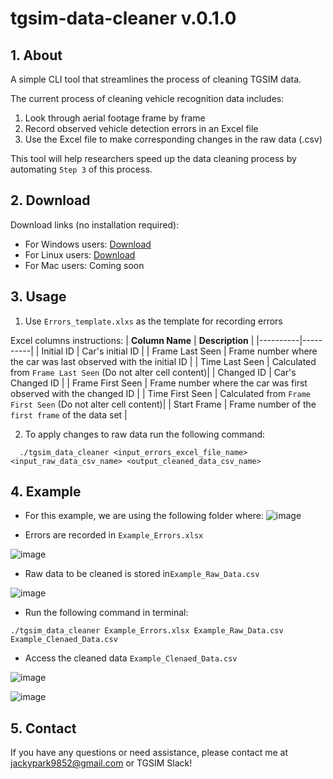 # tgsim-data-cleaner v.0.1.0

## 1. About

A simple CLI tool that streamlines the process of cleaning TGSIM data. 

The current process of cleaning vehicle recognition data includes:

1. Look through aerial footage frame by frame
2. Record observed vehicle detection errors in an Excel file
3. Use the Excel file to make corresponding changes in the raw data (.csv)

This tool will help researchers speed up the data cleaning process by automating `Step 3` of this process.

## 2. Download

Download links (no installation required):

- For Windows users: [Download](https://docs.google.com/uc?export=download&id=1wZIXiUujsuzgJmTNf74on0xLavzfVFK3)
- For Linux users: [Download](https://docs.google.com/uc?export=download&id=1Ihf-7RuiSz6k9EIVr7AMmdJMrEyD9kR2)
- For Mac users: Coming soon

## 3. Usage

1. Use `Errors_template.xlxs` as the template for recording errors

Excel columns instructions:
| **Column Name** | **Description** |
|----------|----------|
| Initial ID | Car's initial ID |
| Frame Last Seen | Frame number where the car was last observed with the initial ID |
| Time Last Seen | Calculated from `Frame Last Seen` (Do not alter cell content)|
| Changed ID | Car's Changed ID |
| Frame First Seen | Frame number where the car was first observed with the changed ID |
| Time First Seen | Calculated from `Frame First Seen` (Do not alter cell content)|
| Start Frame | Frame number of the `first frame` of the data set | 

2. To apply changes to raw data run the following command:
```
  ./tgsim_data_cleaner <input_errors_excel_file_name> <input_raw_data_csv_name> <output_cleaned_data_csv_name> 
```

## 4. Example 
- For this example, we are using the following folder where: 
![image](https://user-images.githubusercontent.com/81858354/209454006-4f44cd74-0930-4a84-bb34-57d22a35d5bc.png)

- Errors are recorded in `Example_Errors.xlsx` 

![image](https://user-images.githubusercontent.com/81858354/209454159-30ad2df6-f149-4371-9a28-c8065fd65fc7.png)

- Raw data to be cleaned is stored in`Example_Raw_Data.csv`

![image](https://user-images.githubusercontent.com/81858354/209453958-e6ddfc28-c8b8-4ea5-b320-b9f86143ec29.png)

- Run the following command in terminal: 

```
./tgsim_data_cleaner Example_Errors.xlsx Example_Raw_Data.csv Example_Clenaed_Data.csv
```
- Access the cleaned data `Example_Clenaed_Data.csv`

![image](https://user-images.githubusercontent.com/81858354/209454167-7468860c-f315-42fe-93d3-17705da251e3.png)

![image](https://user-images.githubusercontent.com/81858354/209454155-dfdfb362-53ef-4853-a903-760445673c00.png)

## 5. Contact 
If you have any questions or need assistance, please contact me at jackypark9852@gmail.com or TGSIM Slack!
